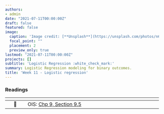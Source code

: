 ```yaml
---
authors:
- admin
date: "2021-07-11T00:00:00Z"
draft: false
featured: false
image:
  caption: 'Image credit: [**Unsplash**](https://unsplash.com/photos/n6B49lTx7NM)'
  focal_point: ""
  placement: 2
  preview_only: true
lastmod: "2021-07-11T00:00:00Z"
projects: []
subtitle: 'Logistic Regression :white_check_mark:'
summary: Logistic Regression modeling for binary outcomes.
title: 'Week 11 - Logistic regression'
---
```



### Readings

| <div style="width:50px"></div>  | <div style="width:420px"></div>  |  <div style="width:200px"></div> |
|:---:|:---|:---:|
| :open_book: | OIS: [Chp 9, Section 9.5](https://www.openintro.org/book/os/)  | **Required** |